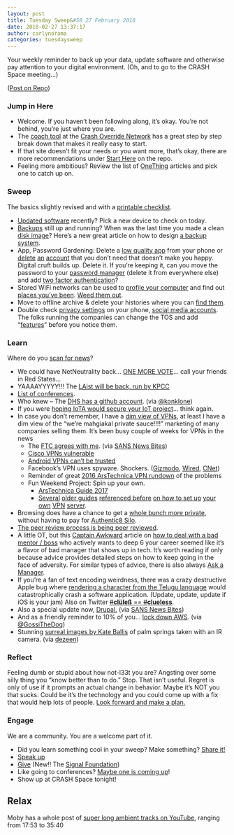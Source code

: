 ```yaml
---
layout: post
title: Tuesday Sweep&#58 27 February 2018
date: 2018-02-27 13:37:17
author: carlynorama
categories: tuesdaysweep
---
```

Your weekly reminder to back up your data, update software and otherwise pay attention to your digital environment. (Oh, and to go to the CRASH Space meeting…)

([Post on Repo](https://crashspace.github.io/tuesday/tuesdaysweep/2018/02/13/tuesday-sweep.html))

### Jump in Here

*   Welcome. If you haven’t been following along, it’s okay. You’re not behind, you’re just where you are.
*   The [coach tool](http://www.crashoverridenetwork.com/coach.html) at the [Crash Override Network](http://www.crashoverridenetwork.com/) has a great step by step break down that makes it really easy to start.
*   If that site doesn’t fit your needs or you want more, that’s okay, there are more recommendations under [Start Here](https://carlynorama.github.io/tuesday/start/) on the repo.
*   Feeling more ambitious? Review the list of [OneThing](https://blog.crashspace.org/tag/onething/) articles and pick one to catch up on.

### Sweep

The basics slightly revised and with a [printable checklist](https://carlynorama.github.io/tuesday/sweep/printable_checklist.html).

*   [Updated software](https://blog.crashspace.org/2016/12/one-thing-to-do-today-tuesday-routine-update-everything/) recently? Pick a new device to check on today.
*   [Backups](https://blog.crashspace.org/2016/11/one-thing-to-do-today-tuesday-sweep-where-are-your-backups/) still up and running? When was the last time you made a clean [disk image](https://blog.crashspace.org/2017/01/one-thing-to-do-today-keep-a-clean-disk-image-on-hand/)? Here’s a new great article on how to design [a backup system](https://www.grahamcluley.com/create-robust-data-backup-plan-make-sure-works/).
*   App, Password Gardening: Delete a [low quality app](https://blog.crashspace.org/2016/12/one-thing-to-do-today-institute-beyonce-rules-for-vetting-apps/) from your phone or [delete](https://blog.crashspace.org/2016/12/one-thing-to-do-today-turn-off-image-loading-for-email/) [an](https://blog.crashspace.org/2016/12/one-thing-to-do-today-turn-off-image-loading-for-email/) [account](https://blog.crashspace.org/2016/11/one-thing-to-do-today-delete-your-account/) that you don’t need that doesn’t make you happy. Digital cruft builds up. Delete it. If you’re keeping it, can you move the password to your [password manager](https://blog.crashspace.org/2016/11/one-thing-to-do-today-what-passwords-do-you-have-anyway/) (delete it from everywhere else) and add [two factor authentication](https://blog.crashspace.org/2016/11/one-thing-to-do-today-enable-two-factor-authorization/)?
*   Stored WiFi networks can be used to [profile your computer](https://www.theatlantic.com/technology/archive/2017/04/when-apps-collude-to-steal-your-data/522177/) and find out [places you’ve been](https://www.eff.org/deeplinks/2014/07/your-android-device-telling-world-where-youve-been). [Weed them out](http://www.tomsguide.com/faq/id-2322427/erase-previous-connections-laptop.html).
*   Move to offline archive & delete your histories where you can [find them](https://support.google.com/accounts/answer/7028918).
*   Double check [privacy settings](https://blog.crashspace.org/2016/12/one-thing-to-do-today-if-one-must-use-social-media-follow-army-rules/) on your phone, [social media accounts](https://ssd.eff.org/en/module/protecting-yourself-social-networks). The folks running the companies can change the TOS and add “[features](https://ssd.eff.org/en/module/facebook-groups-reducing-risks)” before you notice them.

### Learn

Where do you [scan for news](https://crashspace.github.io/tuesday/)?

*   We could have NetNeutrality back… [ONE MORE VOTE](https://www.battleforthenet.com/onemorevote/)… call your friends in Red States…
*   YAAAAYYYYY!!! The [LAist will be back, run by KPCC](http://www.scpr.org/news/2018/02/23/81043/laist-is-coming-back--under-kpcc-management/)
*   [List of conferences](https://infocon.org/cons/).
*   Who knew – The [DHS has a github account](https://github.com/dhs-ncats). (via [@konklone](https://twitter.com/konklone/status/968219564722008065))
*   If you were [hoping IoTA would secure your IoT project](https://spectrum.ieee.org/tech-talk/computing/networks/cryptographers-urge-users-and-researchers-to-abandon-iota-after-leaked-emails)… think again.
*   In case you don’t remember, I have a [dim view of VPNs](https://blog.crashspace.org/2016/12/one-thing-to-do-today-vpns-beyond-the-hype/), at least I have a dim view of the “we’re mahgiakal private sauce!!!!” marketing of many companies selling them. It’s been busy couple of weeks for VPNs in the news
    *   The [FTC agrees with me](http://www.consumer.ftc.gov/blog/2018/02/shopping-vpn-app-read). (via [SANS News Bites](https://www.sans.org/newsletters/newsbites))
    *   [Cisco VPNs vulnerable](https://arstechnica.com/information-technology/2018/01/cisco-drops-a-mega-vulnerability-alert-for-vpn-devices/)
    *   [Android VPNs can’t be trusted](https://arstechnica.com/information-technology/2017/01/majority-of-android-vpns-cant-be-trusted-to-make-users-more-secure/)
    *   Facebook’s VPN uses spyware. Shockers. ([Gizmodo](https://gizmodo.com/do-not-i-repeat-do-not-download-onavo-facebook-s-vam-1822937825), [Wired](https://www.wired.com/story/facebook-onavo-protect-vpn-privacy/), [CNet](https://www.cnet.com/news/facebook-latest-privacy-debacle-over-onavo-vpn-points-to-problem-of-trust/))
    *   Reminder of great [2016 ArsTechnica VPN rundown](https://arstechnica.com/information-technology/2016/06/aiming-for-anonymity-ars-assesses-the-state-of-vpns-in-2016/) of the problems
    *   Fun Weekend Project: Spin up your own.
        *   [ArsTechnica Guide 2017](https://arstechnica.com/gadgets/2017/05/how-to-build-your-own-vpn-if-youre-rightfully-wary-of-commercial-options/)
        *   [Several](https://ttmm.io/tech/self-hosted-vpn/) [older guides](https://www.youtube.com/watch?v=nnQDiGBFIXk) [referenced before](http://readwrite.com/2014/04/10/raspberry-pi-vpn-tutorial-server-secure-web-browsing/) [on how to set up](http://www.pivpn.io/#about) [your own](https://www.webdigi.co.uk/blog/2015/how-to-setup-your-own-private-secure-free-vpn-on-the-amazon-aws-cloud-in-10-minutes/) [VPN](https://timothy-quinn.com/a-self-hosted-vpn-solution/) [server](https://github.com/jlund/streisand).
*   Browsing does have a chance to get a [whole bunch more private](https://news.mit.edu/2018/system-patches-private-browsing-0223), without having to pay for [Authentic8 Silo](https://www.authentic8.com).
*   [The peer review process is being peer reviewed](https://www.npr.org/sections/health-shots/2018/02/24/586184355/scientists-aim-to-pull-peer-review-out-of-the-17th-century).
*   A little OT, but this [Captain Awkward](https://captainawkward.com) article on [how to deal with a bad mentor / boss](https://captainawkward.com/2017/10/03/1027-how-do-i-handle-a-hands-off-advisor-who-expects-me-to-be-a-mind-reader/#more-41595) who actively wants to deep 6 your career seemed like it’s a flavor of bad manager that shows up in tech. It’s worth reading if only because advice provides detailed steps on how to keep going in the face of adversity. For similar types of advice, there is also always [Ask a Manager](http://www.askamanager.org/).
*   If you’re a fan of text encoding weirdness, there was a crazy destructive Apple bug where [rendering a character from the Telugu language](https://techcrunch.com/2018/02/15/iphone-text-bomb-ios-mac-crash-apple/) would catastrophically crash a software application. (Update, update, update if iOS is your jam) Also on Twitter [<s>#</s>**clüleß** == <s>#</s>**clueless**](https://twitter.com/mikko/status/967411954942963717).
*   Also a special update now, [Drupal.](https://threatpost.com/drupal-patches-critical-bug-that-leaves-platform-open-to-xss-attack/130070/) (via [SANS News Bites](https://www.sans.org/newsletters/newsbites))
*   And as a friendly reminder to 10% of you… [lock down AWS](https://www.bleepingcomputer.com/news/security/amazon-aws-servers-might-soon-be-held-for-ransom-similar-to-mongodb/). (via [@GossiTheDog](https://twitter.com/GossiTheDog/status/966227318397132800))
*   Stunning [surreal images by Kate Ballis](https://www.dezeen.com/2018/02/20/infra-realism-kate-ballis-infrared-photography-palm-springs-california-modernism-week/) of palm springs taken with an IR camera. (via [dezeen](https://www.dezeen.com/))

### Reflect

Feeling dumb or stupid about how not-l33t you are? Angsting over some silly thing you “know better than to do.” Stop. That isn’t useful. Regret is only of use if it prompts an actual change in behavior. Maybe it’s NOT you that sucks. Could be it’s the technology and you could come up with a fix that would help lots of people. [Look forward and make a plan.](https://blog.crashspace.org/2016/11/one-thing-to-do-today-add-self-review-to-tuesday-checklist/)

### Engage

We are a community. You are a welcome part of it.

*   Did you learn something cool in your sweep? Make something? [Share it!](https://blog.crashspace.org/2017/05/tuesday-sweep-9-may-2017/)
*   [Speak up](https://blog.crashspace.org/2016/12/one-thing-to-do-today-collect-phone-numbers-for-future-tuesday-sweeps/)
*   [Give](https://blog.crashspace.org/2016/11/one-thing-to-do-today-plan-a-way-to-give-to-the-cause-regularly/) (New!! The [Signal Foundation](https://signal.org/blog/signal-foundation/))
*   Like going to conferences? [Maybe one is coming up](https://infocon.org/cons/)!
*   Show up at CRASH Space tonight!

## Relax

Moby has a whole post of [super long ambient tracks on YouTube](https://www.youtube.com/playlist?list=PLgRcuwLmqJ6koBnaW4pW0sv_PdO8TqVdC), ranging from 17:53 to 35:40
